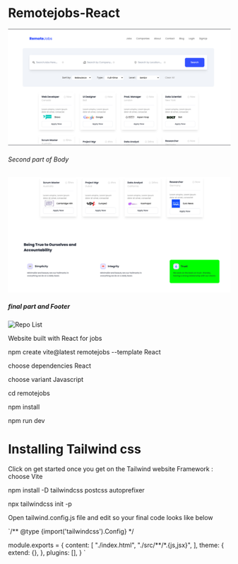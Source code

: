 # Remotejobs-React

![Repo List](remotejobs/src/Assets/image.png)


###### Second part of Body

![Repo List](remotejobs/src/Assets/second.png)


##### final part and Footer

![Repo List](remotejobs/src/Assets/third.png)



<!-- ![Repo List](images/image.png) -->


Website built with React for jobs

npm create vite@latest remotejobs --template React

choose dependencies React

choose variant Javascript

cd remotejobs

npm install

npm run dev

# Installing Tailwind css
Click on get started once you get on the Tailwind website
Framework : choose Vite

npm install -D tailwindcss postcss autoprefixer

npx tailwindcss init -p

Open tailwind.config.js file and edit so your final code looks like below

`/** @type {import('tailwindcss').Config} */

module.exports = {
  content: [
     "./index.html",
    "./src/**/*.{js,jsx}",
  ],
  theme: {
    extend: {},
  },
  plugins: [],
}
`
